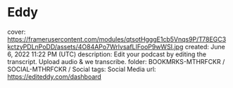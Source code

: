# Eddy

cover: https://framerusercontent.com/modules/qtsotHgggE1cb5Vnqs9P/T78EGC3kctzyPDLnPoDD/assets/4O84APo7WrlvsafLIFooP9wWSI.jpg
created: June 6, 2022 11:22 PM (UTC)
description: Edit your podcast by editing the transcript. Upload audio & we transcribe.
folder: BOOKMRKS-MTHRFCKR / SOCIAL-MTHRFCKR / Social
tags: Social Media
url: https://editeddy.com/dashboard